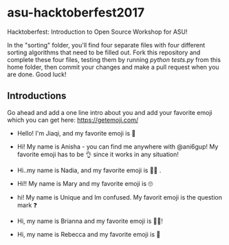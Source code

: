﻿# asu-hacktoberfest2017
Hacktoberfest: Introduction to Open Source Workshop for ASU!

In the "sorting" folder, you'll find four separate files with four different sorting algorithms that need to be filled out. Fork this repository and complete these four files, testing them by running *python tests.py* from this home folder, then commit your changes and make a pull request when you are done. Good luck!

## Introductions

Go ahead and add a one line intro about you and add your favorite emoji which you can get here: https://getemoji.com/

- Hello! I'm Jiaqi, and my favorite emoji is 🍉

- Hi! My name is Anisha - you can find me anywhere with @ani6gup! My favorite emoji has to be 👌 since it works in any situation!

- Hi..my name is Nadia, and my favorite emoji is 👩‍💻 .

- Hi!! My name is Mary and my favorite emoji is 🙄

- hi! My name is Unique and Im confused. My favorit emoji is the question mark ❓


- Hi, my name is Brianna and my favorite emoji is 👩‍💻!

- Hi, my name is Rebecca and my favorite emoji is 💯
